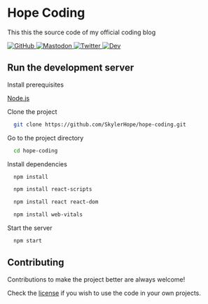 
# Hope Coding

This this the source code of my official coding blog

<a href="https://github.com/SkylerHope">
  <img src="https://img.shields.io/badge/GitHub-gray?style=plastic&logo=github" alt="GitHub" />
</a>
<a href="https://mastodon.social/@Skyler_Sh">
  <img src="https://img.shields.io/badge/Mastodon-blueviolet?style=plastic&logo=mastodon" alt="Mastodon" />
</a>
<a href="https://twitter.com/SkylerHopeSh">
  <img src="https://img.shields.io/badge/Twitter-blue?style=plastic&logo=x" alt="Twitter" />
</a>
<a href="https://dev.to/skylerhope">
  <img src="https://img.shields.io/badge/Dev-black?style=plastic&logo=dev.to&logoColor=white" alt="Dev" />
</a>

## Run the development server

Install prerequisites

[Node.js](https://nodejs.org/)

Clone the project

```bash
  git clone https://github.com/SkylerHope/hope-coding.git
```

Go to the project directory

```bash
  cd hope-coding
```

Install dependencies

```bash
  npm install
```
```bash
  npm install react-scripts
```
```bash
  npm install react react-dom
```
```bash
  npm install web-vitals
```

Start the server

```bash
  npm start
```


## Contributing

Contributions to make the project better are always welcome!

Check the [license](https://github.com/SkylerHope/hope-coding?tab=GPL-3.0-1-ov-file#readme) if you wish to use the code in your own projects.